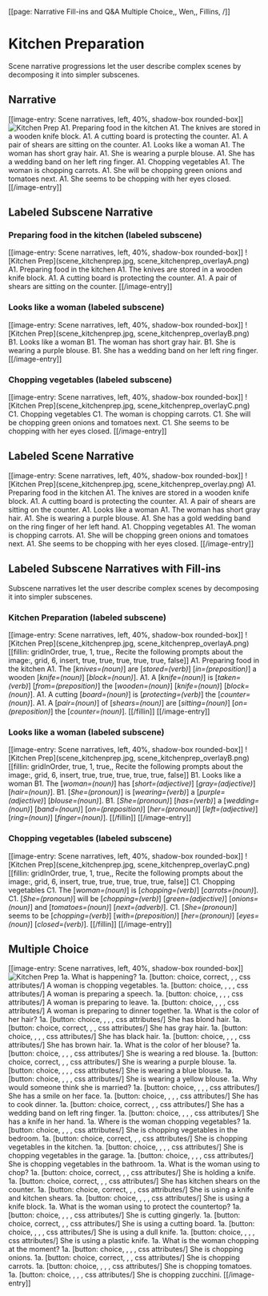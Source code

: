 [[page: Narrative Fill-ins and Q&A Multiple Choice,, Wen,, Fillins, /]]
# Kitchen Preparation
Scene narrative progressions let the user describe complex scenes by decomposing it into simpler subscenes.
## Narrative
[[image-entry: Scene narratives, left, 40%, shadow-box rounded-box]]
![Kitchen Prep](scene_kitchenprep.jpg)
A1. Preparing food in the kitchen
  A1. The knives are stored in a wooden knife block.
  A1. A cutting board is protecting the counter.
  A1. A pair of shears are sitting on the counter.
A1. Looks like a woman
  A1. The woman has short gray hair.
  A1. She is wearing a purple blouse.
  A1. She has a wedding band on her left ring finger.
A1. Chopping vegetables
  A1. The woman is chopping carrots.
  A1. She will be chopping green onions and tomatoes next.
  A1. She seems to be chopping with her eyes closed.
[[/image-entry]]
## Labeled Subscene Narrative
### Preparing food in the kitchen (labeled subscene)
[[image-entry: Scene narratives, left, 40%, shadow-box rounded-box]]
![Kitchen Prep](scene_kitchenprep.jpg, scene_kitchenprep_overlayA.png)
A1. Preparing food in the kitchen
  A1. The knives are stored in a wooden knife block.
  A1. A cutting board is protecting the counter.
  A1. A pair of shears are sitting on the counter.
[[/image-entry]]
### Looks like a woman (labeled subscene)
[[image-entry: Scene narratives, left, 40%, shadow-box rounded-box]]
![Kitchen Prep](scene_kitchenprep.jpg, scene_kitchenprep_overlayB.png)
B1. Looks like a woman
  B1. The woman has short gray hair.
  B1. She is wearing a purple blouse.
  B1. She has a wedding band on her left ring finger.
[[/image-entry]]
### Chopping vegetables (labeled subscene)
[[image-entry: Scene narratives, left, 40%, shadow-box rounded-box]]
![Kitchen Prep](scene_kitchenprep.jpg, scene_kitchenprep_overlayC.png)
C1. Chopping vegetables
  C1. The woman is chopping carrots.
  C1. She will be chopping green onions and tomatoes next.
  C1. She seems to be chopping with her eyes closed.
[[/image-entry]]
## Labeled Scene Narrative
[[image-entry: Scene narratives, left, 40%, shadow-box rounded-box]]
![Kitchen Prep](scene_kitchenprep.jpg, scene_kitchenprep_overlay.png)
A1. Preparing food in the kitchen
  A1. The knives are stored in a wooden knife block.
  A1. A cutting board is protecting the counter.
  A1. A pair of shears are sitting on the counter.
A1. Looks like a woman
  A1. The woman has short gray hair.
  A1. She is wearing a purple blouse.
  A1. She has a gold wedding band on the ring finger of her left hand.
A1. Chopping vegetables
  A1. The woman is chopping carrots.
  A1. She will be chopping green onions and tomatoes next.
  A1. She seems to be chopping with her eyes closed.
[[/image-entry]]
## Labeled Subscene Narratives with Fill-ins
Subscene narratives let the user describe complex scenes by decomposing it into simpler subscenes.
### Kitchen Preparation (labeled subscene)
[[image-entry: Scene narratives, left, 40%, shadow-box rounded-box]]
![Kitchen Prep](scene_kitchenprep.jpg, scene_kitchenprep_overlayA.png)
[[fillin: gridInOrder, true, 1, true,, Recite the following prompts about the image:, grid, 6, insert, true, true, true, true, true, false]]
A1. Preparing food in the kitchen
  A1. The [_knives=(noun)_] are [_stored=(verb)_] [_in=(preposition)_] a wooden [_knife=(noun)_] [_block=(noun)_].
  A1. A [_knife=(noun)_] is [_taken=(verb)_] [_from=(preposition)_] the [_wooden=(noun)_] [_knife=(noun)_] [_block=(noun)_].
  A1. A cutting [_board=(noun)_] is [_protecting=(verb)_] the [_counter=(noun)_].
  A1. A [_pair=(noun)_] of [_shears=(noun)_] are [_sitting=(noun)_] [_on=(preposition)_] the [_counter=(noun)_].
[[/fillin]]
[[/image-entry]]
### Looks like a woman (labeled subscene)
[[image-entry: Scene narratives, left, 40%, shadow-box rounded-box]]
![Kitchen Prep](scene_kitchenprep.jpg, scene_kitchenprep_overlayB.png)
[[fillin: gridInOrder, true, 1, true,, Recite the following prompts about the image:, grid, 6, insert, true, true, true, true, true, false]]
B1. Looks like a woman
  B1. The [_woman=(noun)_] has [_short=(adjective)_] [_gray=(adjective)_] [_hair=(noun)_].
  B1. [_She=(pronoun)_] is [_wearing=(verb)_] a [_purple=(adjective)_] [_blouse=(noun)_].
  B1. [_She=(pronoun)_] [_has=(verb)_] a [_wedding=(noun)_] [_band=(noun)_] [_on=(preposition)_] [_her=(pronoun)_] [_left=(adjective)_] [_ring=(noun)_] [_finger=(noun)_].
[[/fillin]]
[[/image-entry]]
### Chopping vegetables (labeled subscene)
[[image-entry: Scene narratives, left, 40%, shadow-box rounded-box]]
![Kitchen Prep](scene_kitchenprep.jpg, scene_kitchenprep_overlayC.png)
[[fillin: gridInOrder, true, 1, true,, Recite the following prompts about the image:, grid, 6, insert, true, true, true, true, true, false]]
C1. Chopping vegetables
  C1. The [_woman=(noun)_] is [_chopping=(verb)_] [_carrots=(noun)_].
  C1. [_She=(pronoun)_] will be [_chopping=(verb)_] [_green=(adjective)_] [_onions=(noun)_] and [_tomatoes=(noun)_] [_next=(adverb)_].
  C1. [_She=(pronoun)_] seems to be [_chopping=(verb)_] [_with=(preposition)_] [_her=(pronoun)_] [_eyes=(noun)_] [_closed=(verb)_].
[[/fillin]]
[[/image-entry]]
## Multiple Choice
[[image-entry: Scene narratives, left, 40%, shadow-box rounded-box]]
![Kitchen Prep](scene_kitchenprep.jpg)
1a. What is happening?
  1a. [button: choice, correct, , , css attributes/] A woman is chopping vegetables.
  1a. [button: choice, , , , css attributes/] A woman is preparing a speech.
  1a. [button: choice, , , , css attributes/] A woman is preparing to leave.
  1a. [button: choice, , , , css attributes/] A woman is preparing to dinner together.
1a. What is the color of her hair?
  1a. [button: choice, , , , css attributes/] She has blond hair.
  1a. [button: choice, correct, , , css attributes/] She has gray hair.
  1a. [button: choice, , , , css attributes/] She has black hair.
  1a. [button: choice, , , , css attributes/] She has brown hair.
1a. What is the color of her blouse?
  1a. [button: choice, , , , css attributes/] She is wearing a red blouse.
  1a. [button: choice, correct, , , css attributes/] She is wearing a purple blouse.
  1a. [button: choice, , , , css attributes/] She is wearing a blue blouse.
  1a. [button: choice, , , , css attributes/] She is wearing a yellow blouse.
1a. Why would someone think she is married?
  1a. [button: choice, , , , css attributes/] She has a smile on her face.
  1a. [button: choice, , , , css attributes/] She has to cook dinner.
  1a. [button: choice, correct, , , css attributes/] She has a wedding band on left ring finger.
  1a. [button: choice, , , , css attributes/] She has a knife in her hand.
1a. Where is the woman chopping vegetables?
  1a. [button: choice, , , , css attributes/] She is chopping vegetables in the bedroom.
  1a. [button: choice, correct, , , css attributes/] She is chopping vegetables in the kitchen.
  1a. [button: choice, , , , css attributes/] She is chopping vegetables in the garage.
  1a. [button: choice, , , , css attributes/] She is chopping vegetables in the bathroom.
1a. What is the woman using to chop?
  1a. [button: choice, correct, , , css attributes/] She is holding a knife.
  1a. [button: choice, correct, , , css attributes/] She has kitchen shears on the counter.
  1a. [button: choice, correct, , , css attributes/] She is using a knife and kitchen shears.
  1a. [button: choice, , , , css attributes/] She is using a knife block.
1a. What is the woman using to protect the countertop?
  1a. [button: choice, , , , css attributes/] She is cutting gingerly.
  1a. [button: choice, correct, , , css attributes/] She is using a cutting board.
  1a. [button: choice, , , , css attributes/] She is using a dull knife.
  1a. [button: choice, , , , css attributes/] She is using a plastic knife.
1a. What is the woman chopping at the moment?
  1a. [button: choice, , , , css attributes/] She is chopping onions.
  1a. [button: choice, correct, , , css attributes/] She is chopping carrots.
  1a. [button: choice, , , , css attributes/] She is chopping tomatoes.
  1a. [button: choice, , , , css attributes/] She is chopping zucchini.
[[/image-entry]]